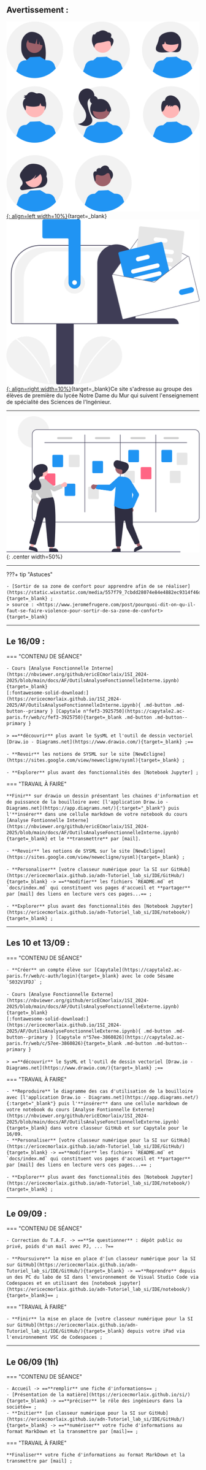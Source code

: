 
## Avertissement :

[![PJ](images/undraw_Team_re_0bfe.svg "# TEAM-1SI-2024-2025"){: align=left width=10%}](){target=_blank}[![PJ](images/undraw_Mailbox_re_dvds.svg "team-1si-2024-2025@ecmorlaix.fr"){: align=right width=10%}](mailto:){target=_blank}Ce site s'adresse au groupe des élèves de première du lycée Notre Dame du Mur qui suivent l'enseignement de spécialité des Sciences de l'Ingénieur.

<!-- ### Autres liens du groupe :

- [Sharepoint](https://ecmorlaix.sharepoint.com/sites/TEAM-1SI-20212022/Documents%20partages/Forms/AllItems.aspx?CT=1633078246893&RootFolder=%2Fsites%2FTEAM%2D1SI%2D20212022%2FDocuments%20partages%2FGeneral&FolderCTID=0x012000019689D1FEC0FB4E86F4D05CA2B5A0EC){target=_blank}
- [Conversation](https://outlook.office365.com/mail/group/ecmorlaix.fr/team-1si-20212022/email){target=_blank} -->

***

![board](images/undraw_Scrum_board_re_wk7v.svg){: .center width=50%}


[mail]: mailto:eric.madec@ecmorlaix.fr "eric.madec@ecmorlaix.fr"


***
<!-- 
**A LIRE :**

- [ChatGPT : « Non, le métier de développeur informatique n’est pas mort ! ](https://www.nouvelobs.com/opinions/20230321.OBS71149/chatgpt-non-le-metier-de-developpeur-informatique-n-est-pas-mort.html){target=_blank}

- [Sortir de sa zone de confort pour apprendre afin de se réaliser](https://static.wixstatic.com/media/557f79_7cbdd28074e84e4882ec9314f46d5fb0~mv2.jpeg/v1/fill/w_1024,h_768,al_c,q_90/557f79_7cbdd28074e84e4882ec9314f46d5fb0~mv2.webp){target=_blank} ;
     source : <https://www.jeromefrugere.com/post/pourquoi-dit-on-qu-il-faut-se-faire-violence-pour-sortir-de-sa-zone-de-confort>


***
## Du 03/05

=== "CONTENU DE SÉANCE"

    - Correction évaluation schéma cinématique "Casse-écrou" et "Manequin choc piéton" ;
    - Remédiation schéma cinématique ["Coupe-tube"](./SC/coupe_tube.pdf){target=_blank} ;
    - Correction évaluation schéma cinématique ["Imprimante 3D"](https://perso.crans.org/geneau/NewCligne/ressources/PDF/359_%20Sch%c3%a9ma%20cin%c3%a9-%20Imprimante%203D.pdf){target=_blank} ;
    - TD Cinématique Ouvre Porte Basculante :
        - [Figure](./SC/OuvrePorteBasculante/pdf/TDCinematiqueOuvrePorteBasculanteFigure.pdf){target=_blank} 
        - [Questions](./SC/OuvrePorteBasculante/pdf/TDCinematiqueOuvrePorteBasculanteTexte.pdf){target=_blank}
        - [Modèle Onshape](https://cad.onshape.com/documents/6a6416ba4d7a24fd56430c53/w/e2b55095d2588d686a0c1ac8/e/5176f6e2731841f719749df9){target=_blank}
        - [Notice Sprint 550S](./SC/OuvrePorteBasculante/pdf/NoticeSprint550S.pdf){target=_blank}
    - Application au [vélo elliptique](./SU/Velo_elliptique_A.pdf) : ==**Faire** la 1^ère partie pour le 11/05== 


=== "TRAVAIL À FAIRE"

    - Devoir Maison en électricité :
        - [Exercices 8, 9 et 10](https://ericecmorlaix.github.io/1SI_2024-2025/EL/Circuit_Electrique_Exercices_6-12.pdf){target=_blank} ;
        - [Imprimante 3D](https://perso.crans.org/geneau/NewCligne/ressources//PDF/601_Elect%20%20Imprimante%203D.pdf){target=_blank} ;
        - [Lanceur de balle de Pingpong](https://perso.crans.org/geneau/NewCligne/ressources//PDF/603_Elect%20Lanceur%20balle_ping%20pong.pdf){target=_blank} ;
        - [Robot tondeuse](https://perso.crans.org/geneau/NewCligne/ressources/PDF/605_Elect%20Robot%20tondeuse.pdf){target=_blank} ;
    
    - Devoir Maison en programmation :
        - Finir la programmation des objets connectés avec la carte [**QuickPi**](https://quick-pi.org/){target="_blank"} et transmettre un [`notebook.ipynb`](https://nbviewer.org/urls/ericecmorlaix.github.io/1SI_2024-2025/PY/Quick_Pi-Objets_connectes-Parcours_2.ipynb){target=_blank} complété ;
    [:fontawesome-solid-download:](https://ericecmorlaix.github.io/1SI_2024-2025/PY/Quick_Pi-Objets_connectes-Parcours_2.ipynb){ .md-button .md-button--primary}  

    - Réviser et s'entrainer encore pour une évaluation à partir de la page [newecligne/electricité](https://sites.google.com/view/newecligne/electricit%C3%A9){target=_blank} ;


***
## Du 12/04

=== "CONTENU DE SÉANCE"

    - **Faire** les activités du notebook [`Robotique-La_fonction_traiter_en_µPython-BBC_microbit.ipynb`](https://nbviewer.org/urls/ericecmorlaix.github.io/1SI_2024-2025/PY/Robotique-La_fonction_traiter_en_µPython-BBC_microbit.ipynb){target=_blank} ;
    [:fontawesome-solid-download:](https://ericecmorlaix.github.io/1SI_2024-2025/PY/Robotique-La_fonction_traiter_en_µPython-BBC_microbit.ipynb){ .md-button .md-button--primary}

    - **Poursuivre** la programmation des objets connectés avec la carte [**QuickPi**](https://quick-pi.org/){target="_blank"} à partir de la plateforme [**Castor Informatique France-IOI**](https://concours.castor-informatique.fr/){target="_blank"}​ en utilisant votre code personnel pour ce Parcours  ; ==**conserver** progressivement une trace de vos scripts dans un [`notebook.ipynb`](https://nbviewer.org/urls/ericecmorlaix.github.io/1SI_2024-2025/PY/Quick_Pi-Objets_connectes-Parcours_2.ipynb){target=_blank}== ;
    [:fontawesome-solid-download:](https://ericecmorlaix.github.io/1SI_2024-2025/PY/Quick_Pi-Objets_connectes-Parcours_2.ipynb){ .md-button .md-button--primary}
    
    - Activités de projets avec BBC micro:bit :
        - [Bougeons ensemble](./Bougeons_ensemble) ;
        - [Course en cours](https://course-en-cours.com/){target=_blank} ;
        - [RoboFesta](./Epreuve_technique.pdf){target=_blank} ;
        - [Astrolab](){target=_blank} ;    
     
=== "TRAVAIL À FAIRE"

    - Devoir Maison en électricité :
        - [Exercices 8, 9 et 10](https://ericecmorlaix.github.io/1SI_2024-2025/EL/Circuit_Electrique_Exercices_6-12.pdf){target=_blank} ;
        - [Imprimante 3D](https://perso.crans.org/geneau/NewCligne/ressources//PDF/601_Elect%20%20Imprimante%203D.pdf){target=_blank} ;
        - [Lanceur de balle de Pingpong](https://perso.crans.org/geneau/NewCligne/ressources//PDF/603_Elect%20Lanceur%20balle_ping%20pong.pdf){target=_blank} ;
        - [Robot tondeuse](https://perso.crans.org/geneau/NewCligne/ressources/PDF/605_Elect%20Robot%20tondeuse.pdf){target=_blank} ;
    
    - Devoir Maison en programmation :
        - Finir la programmation des objets connectés avec la carte [**QuickPi**](https://quick-pi.org/){target="_blank"} et transmettre un [`notebook.ipynb`](https://nbviewer.org/urls/ericecmorlaix.github.io/1SI_2024-2025/PY/Quick_Pi-Objets_connectes-Parcours_2.ipynb){target=_blank} complété ;
    [:fontawesome-solid-download:](https://ericecmorlaix.github.io/1SI_2024-2025/PY/Quick_Pi-Objets_connectes-Parcours_2.ipynb){ .md-button .md-button--primary}  

    - Réviser et s'entrainer encore pour une évaluation à partir de la page [newecligne/electricité](https://sites.google.com/view/newecligne/electricit%C3%A9){target=_blank} ;

    
***
## Du 05/04

=== "CONTENU DE SÉANCE"

    - Activités de projets :
        - [Bougeons ensemble](./Bougeons_ensemble) ;
        - [Course en cours](https://course-en-cours.com/){target=_blank} ;
        - [RoboFesta](./Epreuve_technique.pdf){target=_blank} ;
        - [Astrolab](){target=_blank} ;

    - **Progresser** en programmation des objets connectés avec la carte [**QuickPi**](https://quick-pi.org/){target="_blank"} :
        - à partir de la plateforme [**Castor Informatique France-IOI**](https://concours.castor-informatique.fr/){target="_blank"}​ en utilisant le code `g9c6nn6f` fourni​​​ pour débuter le **Parcours_2** :
        - ==**notez, transmettez-moi et conservez** votre code personnel pour ce Parcours pour y retourner d'une fois sur l'autre== ;
        - **conserver** progressivement une trace de vos scripts dans un [`notebook.ipynb`](https://nbviewer.org/urls/ericecmorlaix.github.io/1SI_2024-2025/PY/Quick_Pi-Objets_connectes-Parcours_2.ipynb){target=_blank} ;
    [:fontawesome-solid-download:](https://ericecmorlaix.github.io/1SI_2024-2025/PY/Quick_Pi-Objets_connectes-Parcours_2.ipynb){ .md-button .md-button--primary}

    - **Faire** les activités du notebook [`Robotique-La_fonction_traiter_en_µPython-BBC_microbit.ipynb`](https://nbviewer.org/urls/ericecmorlaix.github.io/1SI_2024-2025/PY/Robotique-La_fonction_traiter_en_µPython-BBC_microbit.ipynb){target=_blank} ;
    [:fontawesome-solid-download:](https://ericecmorlaix.github.io/1SI_2024-2025/PY/Robotique-La_fonction_traiter_en_µPython-BBC_microbit.ipynb){ .md-button .md-button--primary}
     
=== "TRAVAIL À FAIRE"

    - **Faire** la [mise à jour d'Obsidian pour découvrir les canvas](https://ericecmorlaix.github.io/adn-Tutoriel_Obsidian/7-Options_Plugins/#canvas){target=_blank} ;
    - Réviser et s'entrainer pour une évaluation à partir de la page [newecligne/electricité](https://sites.google.com/view/newecligne/electricit%C3%A9){target=_blank} ;
    - **Faire** les exercices [Circuits_Electriques_Exercices_6-12.pdf](https://ericecmorlaix.github.io/1SI_2024-2025/EL/Circuit_Electrique_Exercices_6-12.pdf){target=_blank} ;


***
***
## Du 17 au 24/03

=== "CONTENU DE SÉANCE"

    - Activités de projets :
        - [Bougeons ensemble](./Bougeons_ensemble) ;
        - [Course en cours](https://course-en-cours.com/){target=_blank} ;
        - [RoboFesta](./Epreuve_technique.pdf){target=_blank} ;
        - [Astrolab](){target=_blank} ;

    - **Progresser** en programmation des objets connectés avec la carte [**QuickPi**](https://quick-pi.org/){target="_blank"} :
        - à partir de la plateforme [**Castor Informatique France-IOI**](https://concours.castor-informatique.fr/){target="_blank"}​ en utilisant le code `g9c6nn6f` fourni​​​ pour débuter le **Parcours_2** :
        - ==**notez, transmettez-moi et conservez** votre code personnel pour ce Parcours pour y retourner d'une fois sur l'autre== ;
        - **conserver** progressivement une trace de vos scripts dans un [`notebook.ipynb`](https://nbviewer.org/urls/ericecmorlaix.github.io/1SI_2024-2025/PY/Quick_Pi-Objets_connectes-Parcours_2.ipynb){target=_blank} ;
    [:fontawesome-solid-download:](https://ericecmorlaix.github.io/1SI_2024-2025/PY/Quick_Pi-Objets_connectes-Parcours_2.ipynb){ .md-button .md-button--primary}

    - **Lire** [Circuits_Electriques-Introduction.pdf](./EL/Circuits_Electriques-Introduction.pdf){target=_blank}  et **Faire** les activités du notebook [`Circuit_Electrique.ipynb`](https://nbviewer.org/urls/ericecmorlaix.github.io/1SI_2024-2025/EL/Circuit_Electrique.ipynb){target=_blank} ;
    [:fontawesome-solid-download:](https://ericecmorlaix.github.io/1SI_2024-2025/EL/Circuit_Electrique.ipynb){ .md-button .md-button--primary}
     
=== "TRAVAIL À FAIRE"

    - **Faire** la [mise à jour d'Obsidian pour découvrir les canvas](https://ericecmorlaix.github.io/adn-Tutoriel_Obsidian/7-Options_Plugins/#canvas){target=_blank} ;
    - Réviser et s'entrainer pour une évaluation à partir de la page [newecligne/electricité](https://sites.google.com/view/newecligne/electricit%C3%A9){target=_blank} ;
    - **Faire** les exercices [Circuits_Electriques_Exercices_6-12.pdf](https://ericecmorlaix.github.io/1SI_2024-2025/EL/Circuit_Electrique_Exercices_6-12.pdf){target=_blank} ;


***
## Du 09/03

=== "CONTENU DE SÉANCE"

    - Activités de projets :
        - [Bougeons ensemble](./Bougeons_ensemble) ;
        - [Course en cours](https://course-en-cours.com/){target=_blank} ;
        - [RoboFesta](./Epreuve_technique.pdf){target=_blank} ;    

=== "TRAVAIL À FAIRE"

    - **Faire** la [mise à jour d'Obsidian pour découvrir les canvas](https://ericecmorlaix.github.io/adn-Tutoriel_Obsidian/7-Options_Plugins/#canvas){target=_blank} ;

***
## Le 08/03

=== "CONTENU DE SÉANCE"

    - Evaluation sur la modélisation des liaisons cinématiques ;    

=== "TRAVAIL À FAIRE"

    - **Faire** la [mise à jour d'Obsidian pour découvrir les canvas](https://ericecmorlaix.github.io/adn-Tutoriel_Obsidian/7-Options_Plugins/#canvas){target=_blank} ;

***
## Le 03/03

=== "CONTENU DE SÉANCE"

    - Evaluation sur la programmation en Python ;    

=== "TRAVAIL À FAIRE"

    - **Se préparer** pour une évaluation sur la modélisation des liaisons cinématiques pour le 08/03 ;
    - **Faire** la [mise à jour d'Obsidian pour découvrir les canvas](https://ericecmorlaix.github.io/adn-Tutoriel_Obsidian/7-Options_Plugins/#canvas){target=_blank} ;

***
## Les 01 et 02/03

=== "CONTENU DE SÉANCE"

    - Synthèse finale du parcours_1 de la programmation de la carte [**QuickPi**](https://amazon.quick-pi.org/){target="_blank"} ;
    - Correction des shémas cinématiques du [TP_Scie_Sauteuse](./SC/TP_Modelisation_Cinematique_Scie_Sauteuse.pdf){target=_blank} ;
    - Correction d'exercices de la page [schéma cinématique](https://sites.google.com/view/newecligne/m%C3%A9canique/mod%C3%A9lisation#h.7lox99tb9kg1){target=_blank} ;
    - Projets...
    - Participation aux [activités d'escape game pour l'accueil des troisièmes](https://ericecmorlaix.github.io/accueil_3/){target=_blank} le 02/03 ;    

=== "TRAVAIL À FAIRE"

    - **Se préparer** pour une évaluation sur la programmation en Python pour le 03/03 et la modélisation des liaisons cinématiques pour le 08/03 ;
    - **Faire** la [mise à jour d'Obsidian pour découvrir les canvas](https://ericecmorlaix.github.io/adn-Tutoriel_Obsidian/7-Options_Plugins/#canvas){target=_blank} ;    

***
## Du 01/02

=== "CONTENU DE SÉANCE"

    - Synthèse partielle du parcours_1 de la programmation de la carte [**QuickPi**](https://amazon.quick-pi.org/){target="_blank"} ;
    - Modélisation cinématique des mécanismes :
        - [TD_Serre_Joint](./SC/TD_Modelisation_Cinematique_Serre_Joint.pdf){target=_blank} à partir de la maquette [Serre_Joint_3D](./SC/Serre joint a pompe.zip) ;
        - [TP_Scie_Sauteuse](./SC/TP_Modelisation_Cinematique_Scie_Sauteuse.pdf){target=_blank} à partir de la maquette [Scie Sauteuse ERM](./SC/Scie Sauteuse ERM.zip) ;

    - **Faire** les exercices de la page [schéma cinématique](https://sites.google.com/view/newecligne/m%C3%A9canique/mod%C3%A9lisation#h.7lox99tb9kg1){target=_blank} ;    

=== "TRAVAIL À FAIRE"

    - **Finir** les exercices de la page [schéma cinématique](https://sites.google.com/view/newecligne/m%C3%A9canique/mod%C3%A9lisation#h.7lox99tb9kg1){target=_blank} ;
    - **Poursuivre** la programmation de la carte [**QuickPi**](https://amazon.quick-pi.org/){target="_blank"} avec votre code personnel et **conserver** progressivement une trace de vos scripts dans un [`notebook.ipynb`](https://nbviewer.org/urls/ericecmorlaix.github.io/1SI_2024-2025/PY/Quick_Pi-Objets_connectes-Parcours_1.ipynb){target=_blank} ;
    [:fontawesome-solid-download:](https://ericecmorlaix.github.io/1SI_2024-2025/PY/Quick_Pi-Objets_connectes-Parcours_1.ipynb){ .md-button .md-button--primary} ;


***
## Les 26 et 27/01

=== "CONTENU DE SÉANCE"

    - Synthèse du [tableau des liaisons cinématiques](./SC/Tableau_des_Liaisons.pdf){target=_blank} et des assemblages équivalents sur OneShape [Liaisons_Complet](https://cad.onshape.com/documents/1982af944ddb00c206b97fd0/w/3c5af1718bffce6303b4aa9b/e/d7b31fab5f11622c6ca5f655?renderMode=0&uiState=61e57fcb1e79c93d00f48bdf){target=_blank} ;

    - **Lire** le cours et **faire** les exercices de la page [schéma cinématique](https://sites.google.com/view/newecligne/m%C3%A9canique/mod%C3%A9lisation#h.7lox99tb9kg1){target=_blank} ;

    - **S'initier** à la programmation des objets connectés avec la carte [**QuickPi**](https://quick-pi.org/){target="_blank"} :
        - à partir de la plateforme [**Castor Informatique France-IOI**](https://concours.castor-informatique.fr/){target="_blank"}​ en utilisant le code `fd48mmy5` fourni​​​ pour débuter le **Parcours_1** ;
        - **regardez** la [vidéo de prise en main de l'interface](https://web.microsoftstream.com/video/3d15c5a0-a510-4553-a45c-892de0227100){target="_blank"} ;
        - ==**notez, transmettez-moi et conservez** votre code personnel pour ce Parcours pour y retourner d'une fois sur l'autre== ;

=== "TRAVAIL À FAIRE"

    - **Finir** les exercices [contacts](https://perso.crans.org/geneau/NewCligne/ressources/contact_exo.html){target=_blank} et [liaisons](https://perso.crans.org/geneau/NewCligne/ressources/liaison_exo.html){target=_blank}
    - **Poursuivre** la programmation de la carte [**QuickPi**](https://amazon.quick-pi.org/){target="_blank"} avec votre code personnel et **conserver** progressivement une trace de vos scripts dans un [`notebook.ipynb`](https://nbviewer.org/urls/ericecmorlaix.github.io/1SI_2024-2025/PY/Quick_Pi-Objets_connectes-Parcours_1.ipynb){target=_blank} ;
    [:fontawesome-solid-download:](https://ericecmorlaix.github.io/1SI_2024-2025/PY/Quick_Pi-Objets_connectes-Parcours_1.ipynb){ .md-button .md-button--primary} ;

***
## Les 18 et 25/01

=== "CONTENU DE SÉANCE"

    - Modélisation cinématique des mécanismes, [les liaisons](./SC/FC_Modelisation_Cinematique-les_liaisons.pdf){target=_blank} :
    
        - **Compléter** le [tableau des liaisons cinématiques](./SC/Tableau_des_Liaisons_à_compléter.pdf){target=_blank} à partir des vidéos de la playlist [Liaisons](https://youtube.com/playlist?list=PLbgyzlFvLKk2_oAjSikC8i2qf4JqE8A7r){target=_blank} et des cours du site [NEWECLIGNE](https://sites.google.com/view/newecligne/m%C3%A9canique/mod%C3%A9lisation){target=_blank} concernant les [contacts](https://docs.google.com/presentation/d/e/2PACX-1vSZ-0bSgMVY0jn7jnZsSwrG4Fnxgquoe-UFWLtxLezknVQ1daFrILxLiXhOLIj2ry_x3c-lMH3L-Sgy/pub?start=false&loop=false&delayms=60000&slide=id.p){target=_blank} et les [liaisons](https://docs.google.com/presentation/d/e/2PACX-1vQImG_3mGTzPloqeHZ6yebrBvQ9OFDDH0EJ6ntr5kC39dfuxKIvysbVWn-JGwdRRbEmDKoDwCQXKryj/pub?start=false&loop=false&delayms=60000&slide=id.p){target=_blank} ;

        - **Copier** le document Onshape [Liaisons](https://cad.onshape.com/documents/bdb0077e0fd32049b04b87f6/w/49b5b364a55394ba411ac26b/e/e45c2be32f93d5c667ef864a){target=_blank} et y **créer** des assemblages représentatifs des différentes liaisons...
        

=== "TRAVAIL À FAIRE"

    - Finir et transmettre l'exercice du [SUNSEARIDER](https://drive.google.com/file/d/11DvcejD6VCThwMBjk6GuaUQ-nUr2EHBi/view?pli=1){target=_blank};

    - **Faire** les exercices [contacts](https://perso.crans.org/geneau/NewCligne/ressources/contact_exo.html){target=_blank} et [liaisons](https://perso.crans.org/geneau/NewCligne/ressources/liaison_exo.html){target=_blank}

***
## Le 04/01

=== "CONTENU DE SÉANCE"
   
    - Retour sur les exercices d'énergétique à remettre et réalisation dans Obsidian avec le module complémentaire [Spaced Repetition](obsidian://show-plugin?id=obsidian-spaced-repetition)  de [flashcards partagées](https://codimd.apps.education.fr/vU39nL_3SeqhoRY7ewiBtg){target=_blank} pour se préparer à une évaluation...   

    - [mini-projet "Modeliser_ma_rue"](Modeliser_ma_rue/) : point d'étape du sprint 1, précisions de contraintes dimensionnelles des portes et fenêtres puis reprise en équipe du sprint 1 pour valider le test qu'un assemblage d'immeubles pris dans chaque équipe constitue une rue probable ;
   

=== "TRAVAIL À FAIRE"

    - Rendre les [exercices supplémentaires sur les principales puissances](./CP/Les_principales_puissances-Exercices_supplementaires.pdf){target=_blank} et l'[application au robot Camper Trolley](./CP/Les_principales_puissances-Exercice_2.pdf){target=_blank} + [Camper_DT1.pdf](./CP/Camper_DT1.pdf){target=_blank} ;

    - Poursuivre l'apprentissage du cours sur l'énergétique et faire les exercices du site [NEWECLIGNE](https://sites.google.com/view/newecligne/%C3%A9nerg%C3%A9tique){target=_blank} en particulier le [robot effibot](https://drive.google.com/file/d/106LSiFfObqF0QtIhmWBJHsZEOc9YGsXV/view){target=_blank}, la [pergolas bioclimatique](https://drive.google.com/file/d/1-R9vLaA3q4cYdeRRvD2e45aeeJE_ZkPR/view){target=_blank} et le [SUNSEARIDER](https://drive.google.com/file/d/11DvcejD6VCThwMBjk6GuaUQ-nUr2EHBi/view?pli=1){target=_blank};
    
***
## Le 08/12

=== "CONTENU DE SÉANCE"
   
    - [mini-projet "Modeliser_ma_rue"](Modeliser_ma_rue/) : synthèse du sprint 0, prise en main du workflow ;
    - **Finir** l'[application au robot Camper Trolley](./CP/Les_principales_puissances-Exercice_2.pdf){target=_blank} + [Camper_DT1.pdf](./CP/Camper_DT1.pdf){target=_blank} ;

=== "TRAVAIL À FAIRE"

    - Faire les [exercices supplémentaires sur les principales puissances](./CP/Les_principales_puissances-Exercices_supplementaires.pdf){target=_blank} ;
    - Poursuivre l'apprentissage du cours sur l'énergétique et faire les exercices du site [NEWECLIGNE](https://sites.google.com/view/newecligne/%C3%A9nerg%C3%A9tique){target=_blank} ;
    
***
## Du 01 au 07/12

=== "CONTENU DE SÉANCE"

    - **Finir** l'[application au robot Camper Trolley](./CP/Les_principales_puissances-Exercice_2.pdf){target=_blank} + [Camper_DT1.pdf](./CP/Camper_DT1.pdf){target=_blank} ;
    - [mini-projet "Modeliser_ma_rue"](Modeliser_ma_rue/) ;

=== "TRAVAIL À FAIRE"

    - Faire les [exercices supplémentaires sur les principales puissances](./CP/Les_principales_puissances-Exercices_supplementaires.pdf){target=_blank} ;
    - Poursuivre l'apprentissage du cours sur l'énergétique et faire les exercices du site [NEWECLIGNE](https://sites.google.com/view/newecligne/%C3%A9nerg%C3%A9tique){target=_blank} ;
    
***
## Le 30/11

=== "CONTENU DE SÉANCE"

    - Corrections et bilan du trimestre...
    - **Finir** l'[application au robot Camper Trolley](./CP/Les_principales_puissances-Exercice_2.pdf){target=_blank} + [Camper_DT1.pdf](./CP/Camper_DT1.pdf){target=_blank} ;
    - [mini-projet "Modeliser_ma_rue"](Modeliser_ma_rue/) ;

=== "TRAVAIL À FAIRE"

    - Faire les [exercices supplémentaires sur les principales puissances](./CP/Les_principales_puissances-Exercices_supplementaires.pdf){target=_blank} ;
    - Poursuivre l'apprentissage du cours sur l'énergétique et faire les exercices du site [NEWECLIGNE](https://sites.google.com/view/newecligne/%C3%A9nerg%C3%A9tique){target=_blank} ;
    
***
## Le 25/11

=== "CONTENU DE SÉANCE"

    - Relire le [cours sur les principales puissances](./CP/Les_principales_puissances-Cours.pdf){target=_blank} et lire le document ressource sur [l'énergie chimique](./CP/Les_principales_puissances-Exercice_2-Document_ressources.pdf){target=_blank} pour faire l'[application au robot Camper Trolley](./CP/Les_principales_puissances-Exercice_2.pdf){target=_blank} + [Camper_DT1.pdf](./CP/Camper_DT1.pdf){target=_blank} ;

=== "TRAVAIL À FAIRE"

    - Explorer d'avantage [les fonctionnalités de l'application multiplateforme Obsidian](https://ericecmorlaix.github.io/adn-Tutoriel_Obsidian/){target=_blank} ;    
    - Rechercher qui est Jean-Marc JANCOVICI ? Quelle est son actualité ? Quelles sont ses thèses ? Fait-il l'unanimité ? -> ==Réaliser une note littéraire dans Obsidian== ;    
    - Faire les [exercices supplémentaires sur les principales puissances](./CP/Les_principales_puissances-Exercices_supplementaires.pdf){target=_blank} ;
    
***
## Le 24/11

=== "CONTENU DE SÉANCE"

    - Evaluation sur **Energie-Puissance-Rendement** ;

=== "TRAVAIL À FAIRE"

    - Explorer d'avantage [les fonctionnalités de l'application multiplateforme Obsidian](https://ericecmorlaix.github.io/adn-Tutoriel_Obsidian/){target=_blank} ;    
    - Rechercher qui est Jean-Marc JANCOVICI ? Quelle est son actualité ? Quelles sont ses thèses ? Fait-il l'unanimité ? -> ==Réaliser une note littéraire dans Obsidian== ;    
    - Faire les [exercices supplémentaires sur les principales puissances](./CP/Les_principales_puissances-Exercices_supplementaires.pdf){target=_blank} ;

***
## Le 23/11

=== "CONTENU DE SÉANCE"

    - Correction de l'étude d'un [mini-compresseur](./CP/Les_principales_puissances-Exercice_Mini-Compresseur.pdf){target=_blank} en observant le système et sa [maquette numérique](./CP/mini-compresseur.zip) -> ==Réaliser un schéma de la chaine de puissance présentant les grandeurs d'efforts/flux et leurs unités avec Escalidraw dans Obsidian== ;
    
=== "TRAVAIL À FAIRE"

    - Explorer d'avantage [les fonctionnalités de l'application multiplateforme Obsidian](https://ericecmorlaix.github.io/adn-Tutoriel_Obsidian/){target=_blank} ;    
    - Rechercher qui est Jean-Marc JANCOVICI ? Quelle est son actualité ? Quelles sont ses thèses ? Fait-il l'unanimité ? -> ==Réaliser une note littéraire dans Obsidian== ;
    - Se préparer pour une évaluation sur **Energie-Puissance-Rendement** ;
    - Faire les [exercices supplémentaires sur les principales puissances](./CP/Les_principales_puissances-Exercices_supplementaires.pdf){target=_blank} ;

***

## Le 18/11

=== "CONTENU DE SÉANCE"

    - Lire le [cours sur les principales puissances](./CP/Les_principales_puissances-Cours.pdf){target=_blank} et appliquer à l'étude d'un [mini-compresseur](./CP/Les_principales_puissances-Exercice_Mini-Compresseur.pdf){target=_blank} en observant le système et sa [maquette numérique](./CP/mini-compresseur.zip) ;

=== "TRAVAIL À FAIRE"

    - Explorer d'avantage [les fonctionnalités de l'application multiplateforme Obsidian](https://ericecmorlaix.github.io/adn-Tutoriel_Obsidian/){target=_blank} ;    
    - Rechercher qui est Jean-Marc JANCOVICI ? Quelle est son actualité ? Quelles sont ses thèses ? Fait-il l'unanimité ?
    - Faire les [exercices supplémentaires sur les principales puissances](./CP/Les_principales_puissances-Exercices_supplementaires.pdf){target=_blank}







        - [Ex2- Lecture d'une table de vérité](./CI/Ex2-Lecture_table_de_verite.pdf){target=_blank} (+ présentation tableau de [Karnaugh](https://www.positron-libre.com/cours/electronique/logique-combinatoire/tableau-karnaugh/tableau-karnaugh.php){target=_blank});

   

=== "TRAVAIL À FAIRE"

    
    
    - **Finir** l'expérimentation des [Fonctions_Logiques-Exercice_Leve_Vitre_Electrique.ipynb](https://nbviewer.org/urls/ericecmorlaix.github.io/1SI_2024-2025/CI/Fonctions_Logiques-Exercice_Leve_Vitre_Electrique.ipynb){target="_blank"} : ==**Convertir** le `notebook.ipynb` de Carnets complété en `note.md` d'Obsidian et   les **transmettre** par [mail]==.
    [:fontawesome-solid-download: Télécharger le notebook de l'exercice d'application](https://ericecmorlaix.github.io/1SI_2024-2025/CI/Fonctions_Logiques-Exercice_Leve_Vitre_Electrique.ipynb){ .md-button .md-button--primary }

***


    


***
     - Correction de l'évaluation en analyse fonctionnelle SYSML + [numération et codage de l'information](https://nbviewer.org/urls/ericecmorlaix.github.io/1SI_2024-2025/CI/Correction_Evaluation_Numeration.ipynb) [:fontawesome-solid-download: Télécharger le notebook de l'exercice d'application](https://ericecmorlaix.github.io/1SI_2024-2025/CI/Correction_Evaluation_Numeration.ipynb){ .md-button .md-button--primary } ;


***

## les 24, 29 et 30/05

=== "CONTENU DE SÉANCE"

    - **Découvrir** [la modélisation des Actions Mécaniques](https://sites.google.com/view/newecligne/m%C3%A9canique/statique/mod%C3%A9lisation-des-actions-m%C3%A9caniques){target=_blank}

    - **Appliquer** à l'étude statique du [Cozmo](./AM/AM_Cozmo.pdf){target=_blank} ;     

=== "TRAVAIL À FAIRE"

    - **Poursuivre** [la modélisation des Actions Mécaniques](https://sites.google.com/view/newecligne/m%C3%A9canique/statique/mod%C3%A9lisation-des-actions-m%C3%A9caniques){target=_blank} : -> ==**Se préparer** pour évaluation à ce sujet le 31/05==

***


## Les 16 et 17/05

=== "CONTENU DE SÉANCE"

    - TD Cinématique Ouvre Porte Basculante :
        - [Figure](./SC/OuvrePorteBasculante/pdf/TDCinematiqueOuvrePorteBasculanteFigure.pdf){target=_blank} 
        - [Questions](./SC/OuvrePorteBasculante/pdf/TDCinematiqueOuvrePorteBasculanteTexte.pdf){target=_blank}
        - [Modèle Onshape](https://cad.onshape.com/documents/6a6416ba4d7a24fd56430c53/w/e2b55095d2588d686a0c1ac8/e/5176f6e2731841f719749df9){target=_blank}
        - [Notice Sprint 550S](./SC/OuvrePorteBasculante/pdf/NoticeSprint550S.pdf){target=_blank}     

=== "TRAVAIL À FAIRE"

    - Application au [vélo elliptique](./SU/Velo_elliptique_A.pdf) : ==**Faire** la 1^ère partie pour le 22/05==

***

## Le 15/05

=== "CONTENU DE SÉANCE"

    - Projet : [le challenge robotique Brestois est programmé ce 15 mai aux Ateliers de Capucins à Brest durant les Olympiades de Sciences de l'Ingénieur ](./Projet/Challenge_Robotique_SI_Brestois.pdf){target=_blank} ;
        

=== "TRAVAIL À FAIRE"

    - Projet : [le challenge robotique Brestois](./Projet/Challenge_Robotique_SI_Brestois.pdf){target=_blank} ;

***
## Les 27 et 28/03

=== "CONTENU DE SÉANCE"

    - Projet : [le challenge robotique Brestois est programmé le 15 mai](./Projet/Challenge_Robotique_SI_Brestois.pdf){target=_blank} ;
    - Modélisation cinématique des mécanismes :
        - [TD_Serre_Joint](./SC/TD_Modelisation_Cinematique_Serre_Joint.pdf){target=_blank} à partir de la maquette [Serre_Joint_3D](./SC/Serre joint a pompe.zip) ;
        - [TP_Scie_Sauteuse](./SC/TP_Modelisation_Cinematique_Scie_Sauteuse.pdf){target=_blank} à partir de la maquette [Scie Sauteuse ERM](./SC/Scie Sauteuse ERM.zip) ;

    - **Lire** le cours et **faire** les exercices de la page [schéma cinématique](https://sites.google.com/view/newecligne/m%C3%A9canique/mod%C3%A9lisation#h.7lox99tb9kg1){target=_blank} ;    

=== "TRAVAIL À FAIRE"

    - **Finir** les exercices de la page [schéma cinématique](https://sites.google.com/view/newecligne/m%C3%A9canique/mod%C3%A9lisation#h.7lox99tb9kg1){target=_blank} ;
    - Projet : [le challenge robotique Brestois](./Projet/Challenge_Robotique_SI_Brestois.pdf){target=_blank} ;

***
## Le 22/03

=== "CONTENU DE SÉANCE"

    - Synthèse du [tableau des liaisons cinématiques](./SC/Tableau_des_Liaisons.pdf){target=_blank} et des assemblages équivalents sur OneShape [Liaisons_Complet](https://cad.onshape.com/documents/1982af944ddb00c206b97fd0/w/3c5af1718bffce6303b4aa9b/e/d7b31fab5f11622c6ca5f655?renderMode=0&uiState=61e57fcb1e79c93d00f48bdf){target=_blank} ;
    
=== "TRAVAIL À FAIRE"

    - **Finir** les exercices [contacts](https://perso.crans.org/geneau/NewCligne/ressources/contact_exo.html){target=_blank} et [liaisons](https://perso.crans.org/geneau/NewCligne/ressources/liaison_exo.html){target=_blank} ;
    - Projet : [le challenge robotique Brestois](./Projet/Challenge_Robotique_SI_Brestois.pdf){target=_blank} ;

## Les 20 et 21/03

=== "CONTENU DE SÉANCE"

    - Modélisation cinématique des mécanismes, [les liaisons](./SC/FC_Modelisation_Cinematique-les_liaisons.pdf){target=_blank} :
    
        - **Compléter** le [tableau des liaisons cinématiques](./SC/Tableau_des_Liaisons_à_compléter.pdf){target=_blank} à partir des vidéos de la playlist [Liaisons](https://youtube.com/playlist?list=PLbgyzlFvLKk2_oAjSikC8i2qf4JqE8A7r){target=_blank} et des cours du site [NEWECLIGNE](https://sites.google.com/view/newecligne/m%C3%A9canique/mod%C3%A9lisation){target=_blank} concernant les [contacts](https://docs.google.com/presentation/d/e/2PACX-1vSZ-0bSgMVY0jn7jnZsSwrG4Fnxgquoe-UFWLtxLezknVQ1daFrILxLiXhOLIj2ry_x3c-lMH3L-Sgy/pub?start=false&loop=false&delayms=60000&slide=id.p){target=_blank} et les [liaisons](https://docs.google.com/presentation/d/e/2PACX-1vQImG_3mGTzPloqeHZ6yebrBvQ9OFDDH0EJ6ntr5kC39dfuxKIvysbVWn-JGwdRRbEmDKoDwCQXKryj/pub?start=false&loop=false&delayms=60000&slide=id.p){target=_blank} ;

        - **Copier** le document Onshape [Liaisons](https://cad.onshape.com/documents/bdb0077e0fd32049b04b87f6/w/49b5b364a55394ba411ac26b/e/e45c2be32f93d5c667ef864a){target=_blank} et y **créer** des assemblages représentatifs des différentes liaisons...
        

=== "TRAVAIL À FAIRE"

    - **Faire** les exercices [contacts](https://perso.crans.org/geneau/NewCligne/ressources/contact_exo.html){target=_blank} et [liaisons](https://perso.crans.org/geneau/NewCligne/ressources/liaison_exo.html){target=_blank} ;
    - Projet : [le challenge robotique Brestois](./Projet/Challenge_Robotique_SI_Brestois.pdf){target=_blank} ;

***
## Le 15 et 16/03

=== "CONTENU DE SÉANCE"
    
    - Projet : [le challenge robotique Brestois](./Projet/Challenge_Robotique_SI_Brestois.pdf){target=_blank} ;
    
        - **Programmer** les broches d'Entrées/Sorties d'une carte BBC micro:bit pour [piloter des moteurs](https://ericecmorlaix.github.io/1SI_2024-2025/Projet/Robotique/#piloter-des-moteurs){target="_blank"}...
    
=== "TRAVAIL À FAIRE"

    - **Faire** les exercices [Circuits_Electriques_Exercices_6-12.pdf](https://ericecmorlaix.github.io/1SI_2024-2025/EL/Circuit_Electrique_Exercices_6-12.pdf){target=_blank} ;
***

## Le 14/03

=== "CONTENU DE SÉANCE"

    - Correction de l'évaluation sur les lois électriques ;        
     
=== "TRAVAIL À FAIRE"

    - **Faire** les exercices [Circuits_Electriques_Exercices_6-12.pdf](https://ericecmorlaix.github.io/1SI_2024-2025/EL/Circuit_Electrique_Exercices_6-12.pdf){target=_blank} ;
***

## Les 21 et 22/02

=== "CONTENU DE SÉANCE"

    - Correction de l'évaluation Energie, Puissance et rendement ;

    - Correction des exercices du notebook [`Circuit_Electrique.ipynb`](https://nbviewer.org/urls/ericecmorlaix.github.io/1SI_2024-2025/EL/Circuit_Electrique.ipynb){target=_blank} ;
    [:fontawesome-solid-download:](https://ericecmorlaix.github.io/1SI_2024-2025/EL/Circuit_Electrique.ipynb){ .md-button .md-button--primary}
    
    - Projet : [le challenge robotique Brestois](./Projet/Challenge_Robotique_SI_Brestois.pdf){target=_blank} ;
    
        - **Programmer** les broches d'Entrées/Sorties d'une carte BBC micro:bit pour [piloter des moteurs](https://ericecmorlaix.github.io/1SI_2024-2025/Projet/Robotique/#piloter-des-moteurs){target="_blank"}...

    
     
=== "TRAVAIL À FAIRE"

    - Réviser et s'entrainer pour une évaluation à partir de la page [newecligne/electricité](https://sites.google.com/view/newecligne/electricit%C3%A9){target=_blank} ;
    - **Faire** les exercices [Circuits_Electriques_Exercices_6-12.pdf](https://ericecmorlaix.github.io/1SI_2024-2025/EL/Circuit_Electrique_Exercices_6-12.pdf){target=_blank} ;
***
## Du 09/02

=== "CONTENU DE SÉANCE"

    - Projet : [le challenge robotique Brestois](./Projet/Challenge_Robotique_SI_Brestois.pdf){target=_blank} ;
    
        - **Programmer** les broches d'Entrées/Sorties d'une carte BBC micro:bit pour interagir avec les composants  montés sur des [cartes d'extensions robotiques présentes au labo de SI](https://ericecmorlaix.github.io/adn-Tutoriel_lab_si/IOT/BBC_microbit/#cartes-dextensions){target="_blank"}...

    - **Lire** [Circuits_Electriques-Introduction.pdf](./EL/Circuits_Electriques-Introduction.pdf){target=_blank}  et **Faire** les activités du notebook [`Circuit_Electrique.ipynb`](https://nbviewer.org/urls/ericecmorlaix.github.io/1SI_2024-2025/EL/Circuit_Electrique.ipynb){target=_blank} ;
    [:fontawesome-solid-download:](https://ericecmorlaix.github.io/1SI_2024-2025/EL/Circuit_Electrique.ipynb){ .md-button .md-button--primary}
     
=== "TRAVAIL À FAIRE"

    - Réviser et s'entrainer pour une évaluation à partir de la page [newecligne/electricité](https://sites.google.com/view/newecligne/electricit%C3%A9){target=_blank} ;
    - **Faire** les exercices [Circuits_Electriques_Exercices_6-12.pdf](https://ericecmorlaix.github.io/1SI_2024-2025/EL/Circuit_Electrique_Exercices_6-12.pdf){target=_blank} ;


***
## Du 01 au 08/02

=== "CONTENU DE SÉANCE"

    - Projet : [le challenge robotique Brestois](./Projet/Challenge_Robotique_SI_Brestois.pdf){target=_blank} ;
    
        - [Robotique - Programmer la fonction traiter en MicroPython sur BBC micro:bit](https://nbviewer.org/urls/ericecmorlaix.github.io/1SI_2024-2025/Projet/Robotique-La_fonction_traiter_en_µPython-BBC_microbit.ipynb){target="_blank"} ; [:fontawesome-solid-download: Télécharger le notebook de l'exercice d'application](https://ericecmorlaix.github.io/1SI_2024-2025/Projet/Robotique-La_fonction_traiter_en_µPython-BBC_microbit.ipynb){ .md-button .md-button--primary }

        - **Programmer** les broches d'Entrées/Sorties d'une carte BBC micro:bit pour interagir avec les composants  montés sur une breadboard (LED, BP, Potentiomètre, ...) et avec ceux de [cartes d'extensions robotiques présentes au labo de SI](https://ericecmorlaix.github.io/adn-Tutoriel_lab_si/IOT/BBC_microbit/#cartes-dextensions){target="_blank"}...        

    
=== "TRAVAIL À FAIRE"
    
    - **Rendre** tous les travaux engagés ;
    
    - **Exploiter**  les fonctionnalités de l'application multiplateforme [Obsidian](https://ericecmorlaix.github.io/adn-Tutoriel_Obsidian/){target=_blank} ;
    - **Exploiter**  les fonctionnalités de l'application [Excalidraw](https://excalidraw.com/){target=_blank} et de ses extensions pour [VS Code](https://marketplace.visualstudio.com/items?itemName=pomdtr.excalidraw-editor){target=_blank} et pour [Obsidian](https://github.com/zsviczian/obsidian-excalidraw-plugin){target=_blank} ;
***
## Le 31/01

=== "CONTENU DE SÉANCE"

    - [mini-projet "Modeliser_ma_rue"](Modeliser_ma_rue/) : rétrospective orale du sprint 1 ;
    - Présentation d'une piste de projet : [le challenge robotique Brestois](./Projet/Challenge_Robotique_SI_Brestois.pdf){target=_blank} ;
    
    <center>
    <iframe width="560" height="315" src="https://www.youtube-nocookie.com/embed/Ru8dkyCuwIE?si=MeHKh8PVMWFsfVEN" title="YouTube video player" frameborder="0" allow="accelerometer; autoplay; clipboard-write; encrypted-media; gyroscope; picture-in-picture; web-share" allowfullscreen></iframe>
    </center>

=== "TRAVAIL À FAIRE"
    
    - **Rendre** tous les travaux engagés ;
    - **Poursuivre** votre prise en main d'Onshape afin de **réaliser** le modèle 3D d'un assemblage de Lego "Classic" pour le [mini-projet "Modeliser_ma_rue"](Modeliser_ma_rue/) ;
    - **Exploiter**  les fonctionnalités de l'application multiplateforme [Obsidian](https://ericecmorlaix.github.io/adn-Tutoriel_Obsidian/){target=_blank} ;
    - **Exploiter**  les fonctionnalités de l'application [Excalidraw](https://excalidraw.com/){target=_blank} et de ses extensions pour [VS Code](https://marketplace.visualstudio.com/items?itemName=pomdtr.excalidraw-editor){target=_blank} et pour [Obsidian](https://github.com/zsviczian/obsidian-excalidraw-plugin){target=_blank} ;
***
## Les 17, 18 et 19/01

=== "CONTENU DE SÉANCE"

    - [mini-projet "Modeliser_ma_rue"](Modeliser_ma_rue/) : rétrospective du sprint 0, réalisation du sprint 1 ;

=== "TRAVAIL À FAIRE"
    
    - **Rendre** tous les travaux engagés ;
    - **Poursuivre** votre prise en main d'Onshape afin de **réaliser** le modèle 3D d'un assemblage de Lego "Classic" pour le [mini-projet "Modeliser_ma_rue"](Modeliser_ma_rue/) ;
    - **Exploiter**  les fonctionnalités de l'application multiplateforme [Obsidian](https://ericecmorlaix.github.io/adn-Tutoriel_Obsidian/){target=_blank} ;
    - **Exploiter**  les fonctionnalités de l'application [Excalidraw](https://excalidraw.com/){target=_blank} et de ses extensions pour [VS Code](https://marketplace.visualstudio.com/items?itemName=pomdtr.excalidraw-editor){target=_blank} et pour [Obsidian](https://github.com/zsviczian/obsidian-excalidraw-plugin){target=_blank} ;

***
## Les 10, 11 et 12/01

=== "CONTENU DE SÉANCE"

    - **Prendre** en main Onshape afin de **réaliser** le modèle 3D d'au moins une pièce de Lego "Classic" pour le [mini-projet "Modeliser_ma_rue"](Modeliser_ma_rue/) ;

=== "TRAVAIL À FAIRE"
    
    - **Rendre** tous les travaux engagés ;
    - **Poursuivre** votre prise en main d'Onshape afin de **réaliser** le modèle 3D d'au moins une pièce de Lego "Classic" pour le [mini-projet "Modeliser_ma_rue"](Modeliser_ma_rue/) ;
    - **Exploiter**  les fonctionnalités de l'application multiplateforme [Obsidian](https://ericecmorlaix.github.io/adn-Tutoriel_Obsidian/){target=_blank} ;
    - **Exploiter**  les fonctionnalités de l'application [Excalidraw](https://excalidraw.com/){target=_blank} et de ses extensions pour [VS Code](https://marketplace.visualstudio.com/items?itemName=pomdtr.excalidraw-editor){target=_blank} et pour [Obsidian](https://github.com/zsviczian/obsidian-excalidraw-plugin){target=_blank} ;

***
## Les 20, 21 et 22/12

=== "CONTENU DE SÉANCE"

    - **Finaliser** tous les travaux engagés ;
    - **Poursuivre** l'apprentissage du cours et **se préparer** pour une évaluation programmée le 21/12 sur les énergies, rendement et principales puissances à l'aide des exercices du site [NEWECLIGNE](https://sites.google.com/view/newecligne/%C3%A9nerg%C3%A9tique){target=_blank} ;
    - **Prendre** en main Onshape afin de **réaliser** le modèle 3D d'au moins une pièce de Lego "Classic" pour le [mini-projet "Modeliser_ma_rue"](Modeliser_ma_rue/) ;



=== "TRAVAIL À FAIRE"
    
    - **Poursuivre** votre prise en main d'Onshape afin de **réaliser** le modèle 3D d'au moins une pièce de Lego "Classic" pour le [mini-projet "Modeliser_ma_rue"](Modeliser_ma_rue/) ;
    - **Exploiter**  les fonctionnalités de l'application multiplateforme [Obsidian](https://ericecmorlaix.github.io/adn-Tutoriel_Obsidian/){target=_blank} ;
    - **Exploiter**  les fonctionnalités de l'application [Excalidraw](https://excalidraw.com/){target=_blank} et de ses extensions pour [VS Code](https://marketplace.visualstudio.com/items?itemName=pomdtr.excalidraw-editor){target=_blank} et pour [Obsidian](https://github.com/zsviczian/obsidian-excalidraw-plugin){target=_blank} ;
        


***
## Les 13, 14 et 15/12

=== "CONTENU DE SÉANCE"

    - **Finaliser** tous les travaux engagés ;
    - **Poursuivre** l'apprentissage du cours et **se préparer** pour une évaluation sur les énergies, rendement et principales puissances à l'aide des exercices du site [NEWECLIGNE](https://sites.google.com/view/newecligne/%C3%A9nerg%C3%A9tique){target=_blank} ;


=== "TRAVAIL À FAIRE"
    
    - **Exploiter**  les fonctionnalités de l'application multiplateforme [Obsidian](https://ericecmorlaix.github.io/adn-Tutoriel_Obsidian/){target=_blank} ;
    - **Exploiter**  les fonctionnalités de l'application [Excalidraw](https://excalidraw.com/){target=_blank} et de ses extensions pour [VS Code](https://marketplace.visualstudio.com/items?itemName=pomdtr.excalidraw-editor){target=_blank} et pour [Obsidian](https://github.com/zsviczian/obsidian-excalidraw-plugin){target=_blank} ;
    
***

## Les 06, 07 et 08/12

=== "CONTENU DE SÉANCE"

    - Correction de l'évaluation sur la programmation en Python des IOT du 23/11 ;
    - **Finir** les schémas des [exercices](./CP/Les différentes formes d'énergie - exercices - Sujet.pdf){target=_blank} réalisés avec Escalidraw ;
    - **Finir** votre note littéraire au format MarkDown `note.md` concernant Jean-Marc JANCOVICI ;
    > ==**Partager** par [mail] les liens pointants vers ces documents de votre classeur numérique== ;

    - **Lire** le [cours sur les principales puissances](./CP/Les_principales_puissances-Cours.pdf){target=_blank} puis **faire** les [exercices 4, 5 et 6 associés](./CP/Les_principales_puissances-Exercices.pdf){target=_blank}, en vous aidant si besoin du [document ressources présentant l'énergie contenue dans les batteries](./CP/Les_principales_puissances-Document_ressources.pdf){target=_blank} ;


=== "TRAVAIL À FAIRE"
    
    - **Exploiter**  les fonctionnalités de l'application multiplateforme [Obsidian](https://ericecmorlaix.github.io/adn-Tutoriel_Obsidian/){target=_blank} ;
    - **Exploiter**  les fonctionnalités de l'application [Excalidraw](https://excalidraw.com/){target=_blank} et de ses extensions pour [VS Code](https://marketplace.visualstudio.com/items?itemName=pomdtr.excalidraw-editor){target=_blank} et pour [Obsidian](https://github.com/zsviczian/obsidian-excalidraw-plugin){target=_blank} ;
    
***

## Du 22/11 au 01/12

=== "CONTENU DE SÉANCE"

    - **Lire** le [cours sur les différentes formes d'énergie](./CP/Les différentes formes d'énergie - Cours.pdf){target=_blank}  et **faire** les [exercices](./CP/Les différentes formes d'énergie - exercices - Sujet.pdf){target=_blank} -> ==Réaliser les schémas avec Escalidraw...== ;
    - Evaluation sur la programmation en Python des IOT le 23/11 ;

=== "TRAVAIL À FAIRE"

    - **Rendre** tous les travaux restant en souffrances ;
    - **Finir** les [exercices](./CP/Les différentes formes d'énergie - exercices - Sujet.pdf){target=_blank} ;
    - **Rechercher** qui est Jean-Marc JANCOVICI ? Quelle est son actualité ? Quelles sont ses thèses ? Fait-il l'unanimité ? => ==**Produire** une note littéraire au format MarkDown `note.md` et **partager** par [mail] un lien pointant vers ce document== ;
    - **Exploiter**  les fonctionnalités de l'application multiplateforme [Obsidian](https://ericecmorlaix.github.io/adn-Tutoriel_Obsidian/){target=_blank} ;
    - **Exploiter**  les fonctionnalités de l'application [Excalidraw](https://excalidraw.com/){target=_blank} et de ses extensions pour [VS Code](https://marketplace.visualstudio.com/items?itemName=pomdtr.excalidraw-editor){target=_blank} et pour [Obsidian](https://github.com/zsviczian/obsidian-excalidraw-plugin){target=_blank} ; et des extensions  ;

***
## Les 09 et 10/11 (2h + 1h)

=== "CONTENU DE SÉANCE"

    - **Finir** l'étude expérimentale de la logique de commande d'un [Lève Vitre Electrique](https://nbviewer.org/urls/ericecmorlaix.github.io/1SI_2024-2025/CI/Fonctions_Logiques-Exercice_Leve_Vitre_Electrique.ipynb){target="_blank"} et **transmettre** par [mail] votre document.
    [:fontawesome-solid-download: Télécharger le notebook de l'exercice d'application](https://ericecmorlaix.github.io/1SI_2024-2025/CI/Fonctions_Logiques-Exercice_Leve_Vitre_Electrique.ipynb){ .md-button .md-button--primary }

    - Synthèse finale de la [Logique de la chaine d'information](https://nbviewer.org/urls/ericecmorlaix.github.io/1SI_2024-2025/CI/Fonctions_Logiques-Suite.ipynb){target="_blank"} ->==**Décrire** la logique d'un Va & Vient...== ;
    [:fontawesome-solid-download: Télécharger le notebook du cours](https://ericecmorlaix.github.io/1SI_2024-2025/CI/Fonctions_Logiques-Suite.ipynb){ .md-button .md-button--primary }

    - Synthèse partielle du Parcours_1 de la programmation en Python de la carte [**QuickPi**](https://amazon.quick-pi.org/){target="_blank"} avec votre code personnel ;


=== "TRAVAIL À FAIRE"
    
    - **Rendre**  les exercices du [DM fonctions logiques](./CI/ChaineInformation-Exercices_DM.pdf){target="_blank"}  ;

    - **Finir** le Parcours_1 de la carte [**QuickPi**](https://amazon.quick-pi.org/){target="_blank"} avec votre code personnel et ==se préparer pour une évaluation sur la programmation en Python des IOT== ;
    
    - **Compléter** le notebook [Quick_Pi-Objets_connectes-Parcours_1.ipynb](https://nbviewer.org/urls/ericecmorlaix.github.io/adn-Tutoriel_lab_si/IOT/QuickPi/Quick_Pi-Objets_connectes-Parcours_1.ipynb){target=_blank} et le **transmettre** par [mail]. [:fontawesome-solid-download:](https://ericecmorlaix.github.io/adn-Tutoriel_lab_si/IOT/QuickPi/Quick_Pi-Objets_connectes-Parcours_1.ipynb){ .md-button .md-button--primary}




***
## Le 08/11 (1h)

=== "CONTENU DE SÉANCE"

    - Correction des évaluations SYSML, [numération](https://nbviewer.org/urls/ericecmorlaix.github.io/1SI_2024-2025/CI/Correction_Evaluation_Numeration.ipynb){target="_blank"} et fonctions logiques de la chaine d'information ;

    - Synthèse partielle du Parcours_1 de la programmation en Python de la carte [**QuickPi**](https://amazon.quick-pi.org/){target="_blank"} avec votre code personnel ;


=== "TRAVAIL À FAIRE"
    
    - **Finir**  les exercices du [DM fonctions logiques](./CI/ChaineInformation-Exercices_DM.pdf){target="_blank"}  ;

    - **Finir** le Parcours_1 de la carte [**QuickPi**](https://amazon.quick-pi.org/){target="_blank"} avec votre code personnel et ==se préparer pour une évaluation sur la programmation en Python des IOT== ;
    
    - **Compléter** le notebook [Quick_Pi-Objets_connectes-Parcours_1.ipynb](https://nbviewer.org/urls/ericecmorlaix.github.io/adn-Tutoriel_lab_si/IOT/QuickPi/Quick_Pi-Objets_connectes-Parcours_1.ipynb){target=_blank} et le **transmettre** par [mail]. [:fontawesome-solid-download:](https://ericecmorlaix.github.io/adn-Tutoriel_lab_si/IOT/QuickPi/Quick_Pi-Objets_connectes-Parcours_1.ipynb){ .md-button .md-button--primary}


***
## Le 20/10 (1h)

=== "CONTENU DE SÉANCE"

    - Evaluation sur les fonctions logiques de la chaine d'information ;

=== "TRAVAIL À FAIRE"
    
    - **Faire** les exercices du [DM fonctions logiques](./CI/ChaineInformation-Exercices_DM.pdf){target="_blank"}  ;

    - **Poursuivre** la programmation de la carte [**QuickPi**](https://amazon.quick-pi.org/){target="_blank"} avec votre code personnel ;
    
    - **Compléter** progressivement le notebook [Quick_Pi-Objets_connectes-Parcours_1.ipynb](https://nbviewer.org/urls/ericecmorlaix.github.io/adn-Tutoriel_lab_si/IOT/QuickPi/Quick_Pi-Objets_connectes-Parcours_1.ipynb){target=_blank} et **transmettre** par [mail] un lien pointant vers votre document... [:fontawesome-solid-download:](https://ericecmorlaix.github.io/adn-Tutoriel_lab_si/IOT/QuickPi/Quick_Pi-Objets_connectes-Parcours_1.ipynb){ .md-button .md-button--primary}
***

## Les 18 et 19/10 : (1h + 2h)

=== "CONTENU DE SÉANCE"

    - **Poursuivre** l'étude expérimentale de la logique de commande d'un [Lève Vitre Electrique](https://nbviewer.org/urls/ericecmorlaix.github.io/1SI_2024-2025/CI/Fonctions_Logiques-Exercice_Leve_Vitre_Electrique.ipynb){target="_blank"} et **transmettre** par [mail] un lien pointant vers votre document.
    [:fontawesome-solid-download: Télécharger le notebook de l'exercice d'application](https://ericecmorlaix.github.io/1SI_2024-2025/CI/Fonctions_Logiques-Exercice_Leve_Vitre_Electrique.ipynb){ .md-button .md-button--primary }

    - Synthèse de [Logique de la chaine d'information](https://nbviewer.org/urls/ericecmorlaix.github.io/1SI_2024-2025/CI/Fonctions_Logiques-Suite.ipynb){target="_blank"} ->==**Décrire** la logique d'un Va & Vient...== ;
    [:fontawesome-solid-download: Télécharger le notebook du cours](https://ericecmorlaix.github.io/1SI_2024-2025/CI/Fonctions_Logiques-Suite.ipynb){ .md-button .md-button--primary }


=== "TRAVAIL À FAIRE"
    
    - Se préparer pour une ==évaluation sur les fonctions logiques pour le 20/10== en faisant les exercices d'entrainement supplémentaires :
        - [Ex1- Lecture d'un logigramme européen](./CI/Ex1-Lecture_d_un_logigramme_europeen.pdf){target=_blank} ;
        - [Ex2- Lecture d'une table de vérité](./CI/Ex2-Lecture_table_de_verite.pdf){target=_blank} ;
        - [Ex3- Construire un logigramme hétérogène américain.pdf](./CI/Ex3-Construire_un_logigramme_heterogene_americain.pdf){target=_blank} ;
        - [Ex4- Construire une table de vérité](./CI/Ex4-Construire_une_table_de_verite.pdf){target=_blank} ;

    - **Poursuivre** [Fonctions_Logiques-Exercice_Leve_Vitre_Electrique.ipynb](https://nbviewer.org/urls/ericecmorlaix.github.io/1SI_2024-2025/CI/Fonctions_Logiques-Exercice_Leve_Vitre_Electrique.ipynb){target="_blank"} et **transmettre** par [mail] un lien pointant vers votre document.
    [:fontawesome-solid-download: Télécharger le notebook de l'exercice d'application](https://ericecmorlaix.github.io/1SI_2024-2025/CI/Fonctions_Logiques-Exercice_Leve_Vitre_Electrique.ipynb){ .md-button .md-button--primary }

***
## Le 11/10 : (1h)

=== "CONTENU DE SÉANCE"

    - Poursuite de [Logique de la chaine d'information](https://nbviewer.org/urls/ericecmorlaix.github.io/1SI_2024-2025/CI/Fonctions_Logiques-Suite.ipynb){target="_blank"} ->==**Décrire** la logique d'un Va & Vient...== ;
    [:fontawesome-solid-download: Télécharger le notebook du cours](https://ericecmorlaix.github.io/1SI_2024-2025/CI/Fonctions_Logiques-Suite.ipynb){ .md-button .md-button--primary }

    - Application à l'étude de la logique de commande d'un [Lève Vitre Electrique](https://nbviewer.org/urls/ericecmorlaix.github.io/1SI_2024-2025/CI/Fonctions_Logiques-Exercice_Leve_Vitre_Electrique.ipynb){target="_blank"} et **transmettre** par [mail] un lien pointant vers votre document.
    [:fontawesome-solid-download: Télécharger le notebook de l'exercice d'application](https://ericecmorlaix.github.io/1SI_2024-2025/CI/Fonctions_Logiques-Exercice_Leve_Vitre_Electrique.ipynb){ .md-button .md-button--primary }


=== "TRAVAIL À FAIRE"
    
    - **Poursuivre** [Fonctions_Logiques-Exercice_Leve_Vitre_Electrique.ipynb](https://nbviewer.org/urls/ericecmorlaix.github.io/1SI_2024-2025/CI/Fonctions_Logiques-Exercice_Leve_Vitre_Electrique.ipynb){target="_blank"} et **transmettre** par [mail] un lien pointant vers votre document.
    [:fontawesome-solid-download: Télécharger le notebook de l'exercice d'application](https://ericecmorlaix.github.io/1SI_2024-2025/CI/Fonctions_Logiques-Exercice_Leve_Vitre_Electrique.ipynb){ .md-button .md-button--primary }

***
## Le 06/10 : (1h)

=== "CONTENU DE SÉANCE"

    - Correction des questions du notebook [Fonctions_Logiques-Google_doodle.ipynb](https://nbviewer.org/urls/ericecmorlaix.github.io/1SI_2024-2025/CI/Fonctions_Logiques-Google_doodle.ipynb){target="_blank"} ;

   - Poursuite de [Logique de la chaine d'information](https://nbviewer.org/urls/ericecmorlaix.github.io/1SI_2024-2025/CI/Fonctions_Logiques-Suite.ipynb){target="_blank"} ->==**Décrire** la logique d'un Va & Vient...== ;
    [:fontawesome-solid-download: Télécharger le notebook du cours](https://ericecmorlaix.github.io/1SI_2024-2025/CI/Fonctions_Logiques-Suite.ipynb){ .md-button .md-button--primary }

=== "TRAVAIL À FAIRE"
    
    - **Commencer** [Fonctions_Logiques-Exercice_Leve_Vitre_Electrique.ipynb](https://nbviewer.org/urls/ericecmorlaix.github.io/1SI_2024-2025/CI/Fonctions_Logiques-Exercice_Leve_Vitre_Electrique.ipynb){target="_blank"} et **transmettre** par [mail] un lien pointant vers votre document.
    [:fontawesome-solid-download: Télécharger le notebook de l'exercice d'application](https://ericecmorlaix.github.io/1SI_2024-2025/CI/Fonctions_Logiques-Exercice_Leve_Vitre_Electrique.ipynb){ .md-button .md-button--primary }

***
## Le 05/10 : (2h)

=== "CONTENU DE SÉANCE"

    - [Logique de la chaine d'information](https://nbviewer.org/urls/ericecmorlaix.github.io/1SI_2024-2025/CI/Fonctions_Logiques-Initial.ipynb){target="_blank"} ->==**Décrire** la logique d'un Va & Vient...== ;
    [:fontawesome-solid-download: Télécharger le notebook du cours](https://ericecmorlaix.github.io/1SI_2024-2025/CI/Fonctions_Logiques-Initial.ipynb){ .md-button .md-button--primary }

=== "TRAVAIL À FAIRE"
    
    - **Répondre** aux questions du notebook [Fonctions_Logiques-Google_doodle.ipynb](https://nbviewer.org/urls/ericecmorlaix.github.io/1SI_2024-2025/CI/Fonctions_Logiques-Google_doodle.ipynb){target="_blank"} et le **transmettre** par [mail] pour le 06/10.
    [:fontawesome-solid-download: Télécharger le notebook de l'exercice d'application](https://ericecmorlaix.github.io/1SI_2024-2025/CI/Fonctions_Logiques-Google_doodle.ipynb){ .md-button .md-button--primary }

    - **Poursuivre** la programmation de la carte [**QuickPi**](https://amazon.quick-pi.org/){target="_blank"} avec votre code personnel ;
    
    - **Compléter** progressivement le notebook [Quick_Pi-Objets_connectes-Parcours_1.ipynb](https://nbviewer.org/urls/ericecmorlaix.github.io/adn-Tutoriel_lab_si/IOT/QuickPi/Quick_Pi-Objets_connectes-Parcours_1.ipynb){target=_blank} et **transmettre** par [mail] un lien pointant vers votre document... [:fontawesome-solid-download:](https://ericecmorlaix.github.io/adn-Tutoriel_lab_si/IOT/QuickPi/Quick_Pi-Objets_connectes-Parcours_1.ipynb){ .md-button .md-button--primary}


***
## Le 04/10

=== "CONTENU DE SÉANCE"

    - Synthèse partielle de la programmation des objets connectés sur la [plateforme de France-IOI​​](https://amazon.quick-pi.org/){target="_blank"} et avec le notebook [Quick_Pi-Objets_connectes-Parcours_1.ipynb](https://nbviewer.org/urls/ericecmorlaix.github.io/adn-Tutoriel_lab_si/IOT/QuickPi/Quick_Pi-Objets_connectes-Parcours_1.ipynb){target=_blank} [:fontawesome-solid-download:](https://ericecmorlaix.github.io/adn-Tutoriel_lab_si/IOT/QuickPi/Quick_Pi-Objets_connectes-Parcours_1.ipynb){ .md-button .md-button--primary}

=== "TRAVAIL À FAIRE"

    - **Poursuivre** la programmation de la carte [**QuickPi**](https://amazon.quick-pi.org/){target="_blank"} avec votre code personnel ;
    
    - **Télécharger** puis **compléter** progressivement le notebook [Quick_Pi-Objets_connectes-Parcours_1.ipynb](https://nbviewer.org/urls/ericecmorlaix.github.io/adn-Tutoriel_lab_si/IOT/QuickPi/Quick_Pi-Objets_connectes-Parcours_1.ipynb){target=_blank} [:fontawesome-solid-download:](https://ericecmorlaix.github.io/adn-Tutoriel_lab_si/IOT/QuickPi/Quick_Pi-Objets_connectes-Parcours_1.ipynb){ .md-button .md-button--primary}

***
## Les 28 et 29/09

=== "CONTENU DE SÉANCE"

    - Evaluation en analyse fonctionnelle SYSML + numération et codage de l'information ;

    - **S'initier** à la programmation des objets connectés avec la carte [**QuickPi**](https://quick-pi.org/){target="_blank"} :
        - à partir de la plateforme [**Castor Informatique France-IOI**](https://concours.castor-informatique.fr/){target="_blank"}​ en utilisant le code `mthm6bpc` fourni​​​ pour débuter le **Parcours_1** ;
        - **regardez** la [vidéo de prise en main de l'interface](https://web.microsoftstream.com/video/3d15c5a0-a510-4553-a45c-892de0227100){target="_blank"} ;
        - ==**notez, transmettez par [mail] et conservez** votre code personnel pour retourner dans ce parcours d'une fois sur l'autre== ;

=== "TRAVAIL À FAIRE"

    - **Poursuivre** la programmation de la carte [**QuickPi**](https://amazon.quick-pi.org/){target="_blank"} avec votre code personnel ;
    
    - **Télécharger** puis **compléter** progressivement le notebook [Quick_Pi-Objets_connectes-Parcours_1.ipynb](https://nbviewer.org/urls/ericecmorlaix.github.io/adn-Tutoriel_lab_si/IOT/QuickPi/Quick_Pi-Objets_connectes-Parcours_1.ipynb){target=_blank} [:fontawesome-solid-download:](https://ericecmorlaix.github.io/adn-Tutoriel_lab_si/IOT/QuickPi/Quick_Pi-Objets_connectes-Parcours_1.ipynb){ .md-button .md-button--primary}

***
## Les 22 et 27/09 : (2x1h)

=== "CONTENU DE SÉANCE"

    - Correction du travail demandé... ;
    - Suite de la [chaine d'information, notion de numération](https://nbviewer.org/urls/ericecmorlaix.github.io/1SI_2024-2025/CI/ChaineInformation-Numeration-Suite.ipynb){target="_blank"} ->==**Faire** les exercices de conversion...== ;
    [:fontawesome-solid-download: Télécharger le notebook du cours](https://ericecmorlaix.github.io/1SI_2024-2025/CI/ChaineInformation-Numeration-Suite.ipynb){ .md-button .md-button--primary }

=== "TRAVAIL À FAIRE"
    
    - **Finir** les exercices de conversion ;
    - **_Se préparer pour une évaluation en analyse fonctionnelle SYSML + numération et codage de l'information pour le jeudi 28/09_**

***
## Le 21/09 : (2h)

=== "CONTENU DE SÉANCE"

    - Correction du travail demandé... ;
    - Focus sur la [chaine d'information, notion de numération](https://nbviewer.org/urls/ericecmorlaix.github.io/1SI_2024-2025/CI/ChaineInformation-Numeration.ipynb){target="_blank"} ->==**Faire** les exercices de conversion...== ;
    [:fontawesome-solid-download: Télécharger le notebook du cours](https://ericecmorlaix.github.io/1SI_2024-2025/CI/ChaineInformation-Numeration.ipynb){ .md-button .md-button--primary }

=== "TRAVAIL À FAIRE"
    
    - **Finir** les exercices de conversion ;
    - **_Se préparer pour une évaluation en analyse fonctionnelle SYSML + numération et codage de l'information pour le jeudi 28/09_**

***
## Les 15 et 20/09 : (1h x 2)

=== "CONTENU DE SÉANCE"

    - Cours [Analyse Fontionn​elle Interne​​](https://nbviewer.org/github/ericECmorlaix/1SI_2024-2025/blob/main/docs/AF/OutilsAnalyseFonctionnelleInterne.ipynb){target=_blank​} -> ==**découvrir** plus avant le SysML et l'outil de dessin vectoriel​​ [Draw.io - Diagrams.net](https://www.diagrams.net/){target=_blank} ;==  
    [:fontawesome-solid-download: Télécharger le notebook du cours](https://ericecmorlaix.github.io/1SI_2024-2025/AF/OutilsAnalyseFonctionnelleInterne.ipynb){ .md-button .md-button--primary } 

    - **Revoir** les notions de SYSML sur le site [NewEcligne](https://sites.google.com/view/newecligne/sysml){target=_blank} ;
    
    - **Explorer** plus avant des fonctionnalités des [Notebook Jupyter] ;


=== "TRAVAIL À FAIRE"

    **Finir** sur drawio un dessin présentant les chaines d'information et de puissance de la bouilloire avec [l'application Draw.io - Diagrams.net](https://app.diagrams.net/){:target="_blank"} puis l'**insérer** dans une cellule​ markdown de votre notebook du cours [Analyse Fontionn​elle Interne​​](https://nbviewer.org/github/ericECmorlaix/1SI_2024-2025/blob/main/docs/AF/OutilsAnalyseFonctionnelleInterne.ipynb){target=_blank}​ et le **transmettre** par [mail].

    - **Revoir** les notions de SYSML sur le site [NewEcligne](https://sites.google.com/view/newecligne/sysml){target=_blank} ;
    
    - **Explorer** plus avant des fonctionnalités des [Notebook Jupyter] ;

-->
???+ tip "Astuces"

    - [Sortir de sa zone de confort pour apprendre afin de se réaliser](https://static.wixstatic.com/media/557f79_7cbdd28074e84e4882ec9314f46d5fb0~mv2.jpeg/v1/fill/w_1024,h_768,al_c,q_90/557f79_7cbdd28074e84e4882ec9314f46d5fb0~mv2.webp){target=_blank} ;
    > source : <https://www.jeromefrugere.com/post/pourquoi-dit-on-qu-il-faut-se-faire-violence-pour-sortir-de-sa-zone-de-confort>{target=_blank}
***
## Le 16/09 :

=== "CONTENU DE SÉANCE"

    - Cours [Analyse Fonctionn​elle Interne​​](https://nbviewer.org/github/ericECmorlaix/1SI_2024-2025/blob/main/docs/AF/OutilsAnalyseFonctionnelleInterne.ipynb){target=_blank​}    
    [:fontawesome-solid-download:](https://ericecmorlaix.github.io/1SI_2024-2025/AF/OutilsAnalyseFonctionnelleInterne.ipynb){ .md-button .md-button--primary } [Capytale n°fef3-3925750](https://capytale2.ac-paris.fr/web/c/fef3-3925750){target=_blank .md-button .md-button--primary }
        
    > ==**découvrir** plus avant le SysML et l'outil de dessin vectoriel​​ [Draw.io - Diagrams.net](https://www.drawio.com/){target=_blank} ;==      

    - **Revoir** les notions de SYSML sur le site [NewEcligne](https://sites.google.com/view/newecligne/sysml){target=_blank} ;
    
    - **Explorer** plus avant des fonctionnalités des [Notebook Jupyter] ;


=== "TRAVAIL À FAIRE"

    **Finir** sur drawio un dessin présentant les chaines d'information et de puissance de la bouilloire avec [l'application Draw.io - Diagrams.net](https://app.diagrams.net/){:target="_blank"} puis l'**insérer** dans une cellule​ markdown de votre notebook du cours [Analyse Fontionn​elle Interne​​](https://nbviewer.org/github/ericECmorlaix/1SI_2024-2025/blob/main/docs/AF/OutilsAnalyseFonctionnelleInterne.ipynb){target=_blank}​ et le **transmettre** par [mail].

    - **Revoir** les notions de SYSML sur le site [NewEcligne](https://sites.google.com/view/newecligne/sysml){target=_blank} ;

    - **Personaliser** [votre classeur numérique pour la SI sur GitHub](https://ericecmorlaix.github.io/adn-Tutoriel_lab_si/IDE/GitHub/){target=_blank} -> ==**modifier** les fichiers `README.md` et `docs/index.md` qui constituent vos pages d'accueil et **partager** par [mail] des liens en lecture vers ces pages...== ;
    
    - **Explorer** plus avant des fonctionnalités des [Notebook Jupyter](https://ericecmorlaix.github.io/adn-Tutoriel_lab_si/IDE/notebook/){target=_blank} ;

***
## Les 10 et 13/09 :

=== "CONTENU DE SÉANCE"

    - **Créer** un compte élève sur [Capytale](https://capytale2.ac-paris.fr/web/c-auth/login){target=_blank} avec le code Sésame `S032V1FDJ` ;
    
    - Cours [Analyse Fonctionn​elle Externe​​](https://nbviewer.org/github/ericECmorlaix/1SI_2024-2025/blob/main/docs/AF/OutilsAnalyseFonctionnelleExterne.ipynb){target=_blank​}
    [:fontawesome-solid-download:](https://ericecmorlaix.github.io/1SI_2024-2025/AF/OutilsAnalyseFonctionnelleExterne.ipynb){ .md-button .md-button--primary } [Capytale n°57ee-3860826](https://capytale2.ac-paris.fr/web/c/57ee-3860826){target=_blank .md-button .md-button--primary }

    > ==**découvrir** le SysML et l'outil de dessin vectoriel​​ [Draw.io - Diagrams.net](https://www.drawio.com/){target=_blank} ;== 


=== "TRAVAIL À FAIRE"

    - **Reproduire** le diagramme des cas d'utilisation de la bouilloire avec [l'application Draw.io - Diagrams.net](https://app.diagrams.net/){:target="_blank"} puis l'**insérer** dans une cellule​ markdown de votre notebook du cours [Analyse Fontionn​elle Externe​​](https://nbviewer.org/github/ericECmorlaix/1SI_2024-2025/blob/main/docs/AF/OutilsAnalyseFonctionnelleExterne.ipynb){target=_blank}​ dans votre classeur GitHub et sur Capytale pour le 16/09.
    - **Personaliser** [votre classeur numérique pour la SI sur GitHub](https://ericecmorlaix.github.io/adn-Tutoriel_lab_si/IDE/GitHub/){target=_blank} -> ==**modifier** les fichiers `README.md` et `docs/index.md` qui constituent vos pages d'accueil et **partager** par [mail] des liens en lecture vers ces pages...== ;

    - **Explorer** plus avant des fonctionnalités des [Notebook Jupyter](https://ericecmorlaix.github.io/adn-Tutoriel_lab_si/IDE/notebook/){target=_blank} ;

***
## Le 09/09 :

=== "CONTENU DE SÉANCE"

    - Correction du T.A.F. -> ==**Se questionner** : dépôt public ou privé, poids d'un mail avec PJ, ... ?==

    - **Poursuivre** la mise en place d'[un classeur numérique pour la SI sur GitHub](https://ericecmorlaix.github.io/adn-Tutoriel_lab_si/IDE/GitHub/){target=_blank} -> ==**Reprendre** depuis un des PC du labo de SI dans l'environnement de Visual Studio Code via Codespaces et en utilisant des [notebook jupyter](https://ericecmorlaix.github.io/adn-Tutoriel_lab_si/IDE/notebook/){target=_blank}== ; 
    
=== "TRAVAIL À FAIRE"

    - **Finir** la mise en place de [votre classeur numérique pour la SI sur GitHub](https://ericecmorlaix.github.io/adn-Tutoriel_lab_si/IDE/GitHub/){target=_blank} depuis votre iPad via l'environnement VSC de Codespaces ;

***
## Le 06/09 (1h)

=== "CONTENU DE SÉANCE"

    - Accueil -> ==**remplir** une fiche d'informations== ;
    - [Présentation de la matière](https://ericecmorlaix.github.io/si/){target=_blank} -> ==**préciser** le rôle des ingénieurs dans la société== ;
    - **Initier** [un classeur numérique pour la SI sur GitHub](https://ericecmorlaix.github.io/adn-Tutoriel_lab_si/IDE/GitHub/){target=_blank} -> ==**numériser** votre fiche d'informations au format MarkDown et la transmettre par [mail]== ;

=== "TRAVAIL À FAIRE"

    **Finaliser** votre fiche d'informations au format MarkDown et la transmettre par [mail] ;


